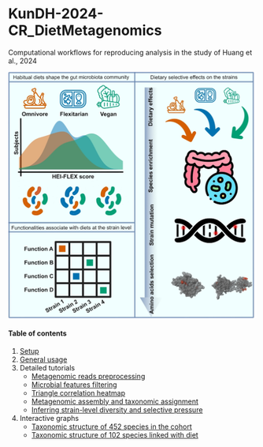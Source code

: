 # KunDH-2024-CR_DietMetagenomics
Computational workflows for reproducing analysis in the study of Huang et al., 2024

![Graphical abstract](./images/graphical_abstract.jpg)

#### Table of contents
1. [Setup](./docs/setup_general_usage.md)
2. [General usage](./docs/setup_general_usage.md)
3. Detailed tutorials
    * [Metagenomic reads preprocessing](https://github.com/KunDHuang/slurm-computing-family/blob/main/docs/preprocessing_reads.md)
    * [Microbial features filtering](./docs/microbial_features_filtering.md)
    * [Triangle correlation heatmap](./docs/triangle_correlation_heatmap.md)
    * [Metagenomic assembly and taxonomic assignment](https://github.com/KunDHuang/slurm-meta-assembly)
    * [Inferring strain-level diversity and selective pressure](https://github.com/KunDHuang/MEvol/blob/main/docs/gene_snv_analyzer.md)
4. Interactive graphs
    * [Taxonomic structure of 452 species in the cohort](https://github.com/hoshigawarei/graphlan_all_species)
    * [Taxonomic structure of 102 species linked with diet](https://github.com/hoshigawarei/graphlan_diet_associated_species)
   
